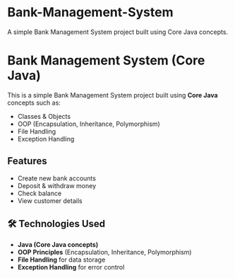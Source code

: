 # Bank-Management-System
A simple Bank Management System project built using Core Java concepts.

# Bank Management System (Core Java)

This is a simple Bank Management System project built using **Core Java** concepts such as:

- Classes & Objects  
- OOP (Encapsulation, Inheritance, Polymorphism)  
- File Handling  
- Exception Handling  

## Features
- Create new bank accounts  
- Deposit & withdraw money  
- Check balance  
- View customer details  

## 🛠️ Technologies Used
- **Java (Core Java concepts)**  
- **OOP Principles** (Encapsulation, Inheritance, Polymorphism)  
- **File Handling** for data storage  
- **Exception Handling** for error control  
